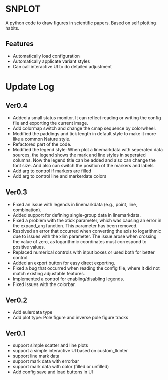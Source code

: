 # SNPLOT
A python code to draw figures in scientific papers. Based on self plotting habits.

## Features
- Automatically load configuration
- Automatically applicate variant styles
- Can call interactive UI to do detailed adjustment

# Update Log
## Ver0.4
- Added a small status monitor. It can reflect reading or writing the config file and exporting the current image.
- Add colormap switch and change the cmap sequence by colorwheel.
- Modified the paddings and tick length in default style to make it more like a common Nature style.
- Refactored part of the code.
- Modified the legend style: 
  When plot a linemarkdata with seperated data sources, the legend shows the mark and line styles in seperated columns.
  Now the legend title can be added and also can change the font size.
  And also can switch the position of the markers and labels 
- Add arg to control if markers are filled
- Add arg to control line and markerdate colors
  

## Ver0.3
- Fixed an issue with legends in linemarkdata (e.g., point, line, combination).
- Added support for defining single-group data in linemarkdata.
- Fixed a problem with the xtick parameter, which was causing an error in the expand_arg function. This parameter has been removed.
- Resolved an error that occurred when converting the axis to logarithmic due to issues with the xlim parameter. The issue arose when crossing the value of zero, as logarithmic coordinates must correspond to positive values.
- Replaced numerical controls with input boxes or used both for better control.
- Added an export button for easy direct exporting.
- Fixed a bug that occurred when reading the config file, where it did not match existing adjustable features.
- Implemented a control for enabling/disabling legends.
- Fixed issues with the colorbar.

## Ver0.2
- Add eulerdata type
- Add plot type: Pole figure and inverse pole figure tracks

## Ver0.1
- support simple scatter and line plots
- support a simple interactive UI based on custom_tkinter
- support line mark data
- support mark data with errorbar
- support mark data with color (filled or unfilled)
- Add config save and load buttons in UI

